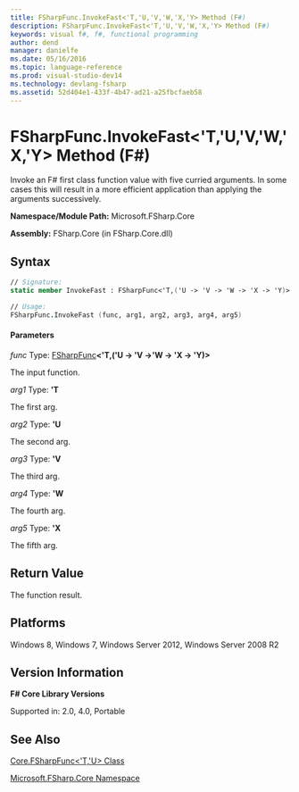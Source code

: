 ```yaml
---
title: FSharpFunc.InvokeFast<'T,'U,'V,'W,'X,'Y> Method (F#)
description: FSharpFunc.InvokeFast<'T,'U,'V,'W,'X,'Y> Method (F#)
keywords: visual f#, f#, functional programming
author: dend
manager: danielfe
ms.date: 05/16/2016
ms.topic: language-reference
ms.prod: visual-studio-dev14
ms.technology: devlang-fsharp
ms.assetid: 52d404e1-433f-4b47-ad21-a25fbcfaeb58 
---
```


# FSharpFunc.InvokeFast<'T,'U,'V,'W,'X,'Y> Method (F#)

Invoke an F# first class function value with five curried arguments. In some cases this will result in a more efficient application than applying the arguments successively.

**Namespace/Module Path:** Microsoft.FSharp.Core

**Assembly:** FSharp.Core (in FSharp.Core.dll)


## Syntax

```fsharp
// Signature:
static member InvokeFast : FSharpFunc<'T,('U -> 'V -> 'W -> 'X -> 'Y)> * 'T * 'U * 'V * 'W * 'X -> 'Y

// Usage:
FSharpFunc.InvokeFast (func, arg1, arg2, arg3, arg4, arg5)
```

#### Parameters
*func*
Type: [FSharpFunc](https://msdn.microsoft.com/library/6fbc582c-a36a-4154-9bfe-296de5ecba53)**&lt;'T,('U -&gt; 'V -&gt;'W -&gt; 'X -&gt; 'Y)&gt;**


The input function.


*arg1*
Type: **'T**


The first arg.


*arg2*
Type: **'U**


The second arg.


*arg3*
Type: **'V**


The third arg.


*arg4*
Type: **'W**


The fourth arg.


*arg5*
Type: **'X**


The fifth arg.

## Return Value

The function result.

## Platforms
Windows 8, Windows 7, Windows Server 2012, Windows Server 2008 R2


## Version Information
**F# Core Library Versions**

Supported in: 2.0, 4.0, Portable

## See Also
[Core.FSharpFunc&#60;'T,'U&#62; Class](Core.FSharpFunc%5B%27T%2C%27U%5D-Class-%5BFSharp%5D.md)

[Microsoft.FSharp.Core Namespace](Microsoft.FSharp.Core-Namespace-%5BFSharp%5D.md)